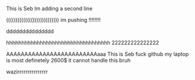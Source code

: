 This is Seb
Im adding a second line



(((((((((((((())))))))))))))
im pushing !!!!!!!!

ddddddddddddddd


hhhhhhhhhhhhhhhhhhhhhhhhhhhhhhhhhh
222222222222222

AAAAAAAAAAAAAAAAAAAAAAAAAaaa
This is Seb
fuck github my laptop is most definetely 2600$ it cannot handle this 
bruh

wazirrrrrrrrrrrrrrr